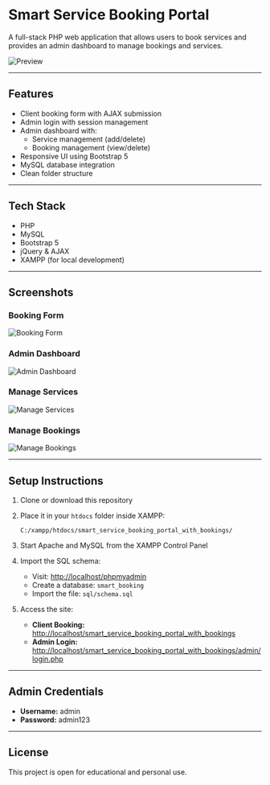 # Smart Service Booking Portal

A full-stack PHP web application that allows users to book services and provides an admin dashboard to manage bookings and services.

![Preview](screenshots/booking-form.png)

---

## Features

- Client booking form with AJAX submission
- Admin login with session management
- Admin dashboard with:
  - Service management (add/delete)
  - Booking management (view/delete)
- Responsive UI using Bootstrap 5
- MySQL database integration
- Clean folder structure

---

## Tech Stack

- PHP
- MySQL
- Bootstrap 5
- jQuery & AJAX
- XAMPP (for local development)

---

## Screenshots

### Booking Form
![Booking Form](screenshots/booking-form.png)

### Admin Dashboard
![Admin Dashboard](screenshots/admin-dashboard.png)

### Manage Services
![Manage Services](screenshots/services-page.png)

### Manage Bookings
![Manage Bookings](screenshots/bookings-page.png)

---

## Setup Instructions

1. Clone or download this repository

2. Place it in your `htdocs` folder inside XAMPP:
   ```
   C:/xampp/htdocs/smart_service_booking_portal_with_bookings/
   ```

3. Start Apache and MySQL from the XAMPP Control Panel

4. Import the SQL schema:
   - Visit: [http://localhost/phpmyadmin](http://localhost/phpmyadmin)
   - Create a database: `smart_booking`
   - Import the file: `sql/schema.sql`

5. Access the site:
   - **Client Booking:** [http://localhost/smart_service_booking_portal_with_bookings](http://localhost/smart_service_booking_portal_with_bookings)
   - **Admin Login:** [http://localhost/smart_service_booking_portal_with_bookings/admin/login.php](http://localhost/smart_service_booking_portal_with_bookings/admin/login.php)

---

## Admin Credentials

- **Username:** admin
- **Password:** admin123

---

## License

This project is open for educational and personal use.